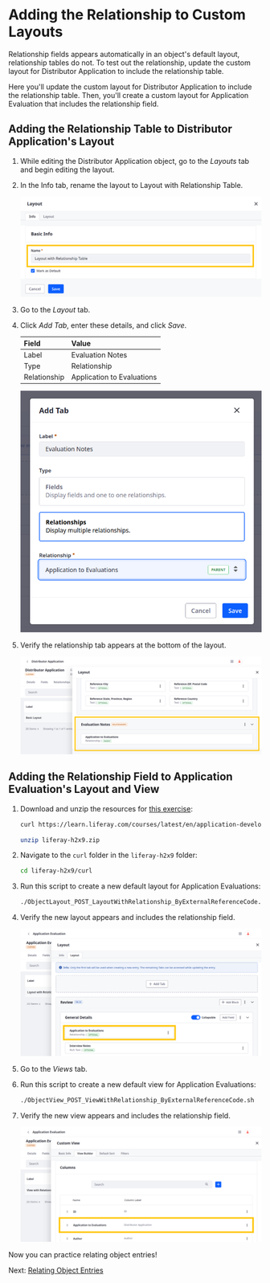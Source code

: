 # Adding the Relationship to Custom Layouts

Relationship fields appears automatically in an object's default layout, relationship tables do not. To test out the relationship, update the custom layout for Distributor Application to include the relationship table.

Here you'll update the custom layout for Distributor Application to include the relationship table. Then, you'll create a custom layout for Application Evaluation that includes the relationship field.

## Adding the Relationship Table to Distributor Application's Layout

1. While editing the Distributor Application object, go to the *Layouts* tab and begin editing the layout.

1. In the Info tab, rename the layout to Layout with Relationship Table.

   ![Rename the layout to Layout with Relationship Table.](./adding-the-relationship-to-custom-layouts/images/01.png)

1. Go to the *Layout* tab.

1. Click *Add Tab*, enter these details, and click *Save*.

   | Field        | Value                      |
   |:-------------|:---------------------------|
   | Label        | Evaluation Notes           |
   | Type         | Relationship               |
   | Relationship | Application to Evaluations |

   ![Add the relationship tab.](./adding-the-relationship-to-custom-layouts/images/02.png)

1. Verify the relationship tab appears at the bottom of the layout.

   ![Verify the relationship tab appears in the layout.](./adding-the-relationship-to-custom-layouts/images/03.png)

## Adding the Relationship Field to Application Evaluation's Layout and View

1. Download and unzip the resources for [this exercise](./liferay-h2x9.zip):

   ```bash
   curl https://learn.liferay.com/courses/latest/en/application-development/modeling-data-structures/defining-relationships/setting-up-the-application-evaluation-object/liferay-h2x9.zip -O
   ```

   ```bash
   unzip liferay-h2x9.zip
   ```

1. Navigate to the `curl` folder in the `liferay-h2x9` folder:

   ```bash
   cd liferay-h2x9/curl
   ```

1. Run this script to create a new default layout for Application Evaluations:

   ```bash
   ./ObjectLayout_POST_LayoutWithRelationship_ByExternalReferenceCode.sh
   ```

1. Verify the new layout appears and includes the relationship field.

   ![Verify the new layout includes the relationship field.](./adding-the-relationship-to-custom-layouts/images/04.png)

1. Go to the *Views* tab.

1. Run this script to create a new default view for Application Evaluations:

   ```bash
   ./ObjectView_POST_ViewWithRelationship_ByExternalReferenceCode.sh
   ```

1. Verify the new view appears and includes the relationship field.

   ![Verify the new view includes the relationship field.](./adding-the-relationship-to-custom-layouts/images/05.png)

Now you can practice relating object entries!

Next: [Relating Object Entries](./relating-object-entries.md)
